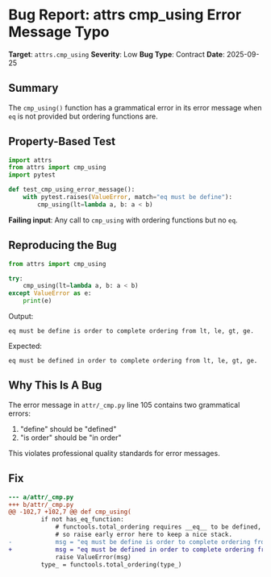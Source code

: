 # Bug Report: attrs cmp_using Error Message Typo

**Target**: `attrs.cmp_using`
**Severity**: Low
**Bug Type**: Contract
**Date**: 2025-09-25

## Summary

The `cmp_using()` function has a grammatical error in its error message when `eq` is not provided but ordering functions are.

## Property-Based Test

```python
import attrs
from attrs import cmp_using
import pytest

def test_cmp_using_error_message():
    with pytest.raises(ValueError, match="eq must be define"):
        cmp_using(lt=lambda a, b: a < b)
```

**Failing input**: Any call to `cmp_using` with ordering functions but no `eq`.

## Reproducing the Bug

```python
from attrs import cmp_using

try:
    cmp_using(lt=lambda a, b: a < b)
except ValueError as e:
    print(e)
```

Output:
```
eq must be define is order to complete ordering from lt, le, gt, ge.
```

Expected:
```
eq must be defined in order to complete ordering from lt, le, gt, ge.
```

## Why This Is A Bug

The error message in `attr/_cmp.py` line 105 contains two grammatical errors:

1. "define" should be "defined"
2. "is order" should be "in order"

This violates professional quality standards for error messages.

## Fix

```diff
--- a/attr/_cmp.py
+++ b/attr/_cmp.py
@@ -102,7 +102,7 @@ def cmp_using(
         if not has_eq_function:
             # functools.total_ordering requires __eq__ to be defined,
             # so raise early error here to keep a nice stack.
-            msg = "eq must be define is order to complete ordering from lt, le, gt, ge."
+            msg = "eq must be defined in order to complete ordering from lt, le, gt, ge."
             raise ValueError(msg)
         type_ = functools.total_ordering(type_)
```